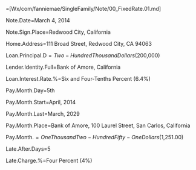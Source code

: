 =[Wx/com/fanniemae/SingleFamily/Note/00_FixedRate.01.md]

Note.Date=March 4, 2014

Note.Sign.Place=Redwood City, California

Home.Address=111 Broad Street, Redwood City, CA  94063

Loan.Principal.D$=Two-Hundred Thousand Dollars ($200,000)

Lender.Identity.Full=Bank of Amore, California

Loan.Interest.Rate.%=Six and Four-Tenths Percent (6.4%)

Pay.Month.Day=5th

Pay.Month.Start=April, 2014

Pay.Month.Last=March, 2029

Pay.Month.Place=Bank of Amore, 100 Laurel Street, San Carlos, California

Pay.Month.$=One Thousand Two-Hundred Fifty-One Dollars ($1,251.00)

Late.After.Days=5

Late.Charge.%=Four Percent (4%)
